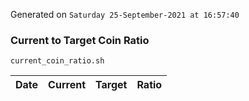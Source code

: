 Generated on `Saturday 25-September-2021 at 16:57:40`

### Current to Target Coin Ratio
`current_coin_ratio.sh`

Date|Current|Target|Ratio
---|---|---|---
